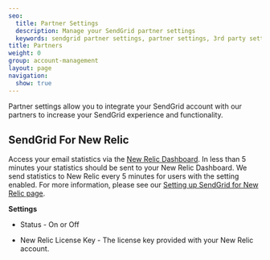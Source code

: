 ```yaml
---
seo:
  title: Partner Settings
  description: Manage your SendGrid partner settings
  keywords: sendgrid partner settings, partner settings, 3rd party settings
title: Partners
weight: 0
group: account-management
layout: page
navigation:
  show: true
---
```


Partner settings allow you to integrate your SendGrid account with our partners to increase your SendGrid experience and functionality.

## 	SendGrid For New Relic

Access your email statistics via the [New Relic Dashboard](http://newrelic.com/). In less than 5 minutes your statistics should be sent to your New Relic Dashboard. We send statistics to New Relic every 5 minutes for users with the setting enabled. For more information, please see our [Setting up SendGrid for New Relic page]({{root_url}}/ui/analytics-and-reporting/tracking-stats-using-new-relic/).

 **Settings**

* Status - On or Off

* New Relic License Key - The license key provided with your New Relic account.
